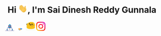 <h1 align="center">Hi <img src ="https://github.com/dinesh06003/dinesh06003/blob/main/Assets/Hi.gif" width = "30px">, I'm Sai Dinesh Reddy Gunnala</h1>
<h3 align="left">
<img src ="https://github.com/dinesh06003/dinesh06003/blob/main/Assets/Developer.gif" width = "30px">
<img src ="https://github.com/dinesh06003/dinesh06003/blob/main/Assets/Handshake.gif" width = "30px">
<img src ="https://github.com/dinesh06003/dinesh06003/blob/main/Assets/happy.gif" width = "30px">
<img src ="https://github.com/dinesh06003/dinesh06003/blob/main/Assets/Instagram.svg" width = "30px">





<!--
**dinesh06003/dinesh06003** is a ✨ _special_ ✨ repository because its `README.md` (this file) appears on your GitHub profile.

Here are some ideas to get you started:

- 🔭 I’m currently working on ...
- 🌱 I’m currently learning ...
- 👯 I’m looking to collaborate on ...
- 🤔 I’m looking for help with ...
- 💬 Ask me about ...
- 📫 How to reach me: ...
- 😄 Pronouns: ...
- ⚡ Fun fact: ...
-->
